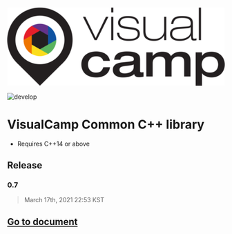 <p align="center">
  <img src="/media/vc_logo.png"></img></br>
</p>

![develop](https://github.com/visualcamp/vccc/actions/workflows/CTest.yml/badge.svg?branch=main)

# VisualCamp Common C++ library
* Requires C++14 or above

## Release
### 0.7
> March 17th, 2021 22:53 KST

## [Go to document](https://visualcamp.github.io/vccc/html/index.html)
